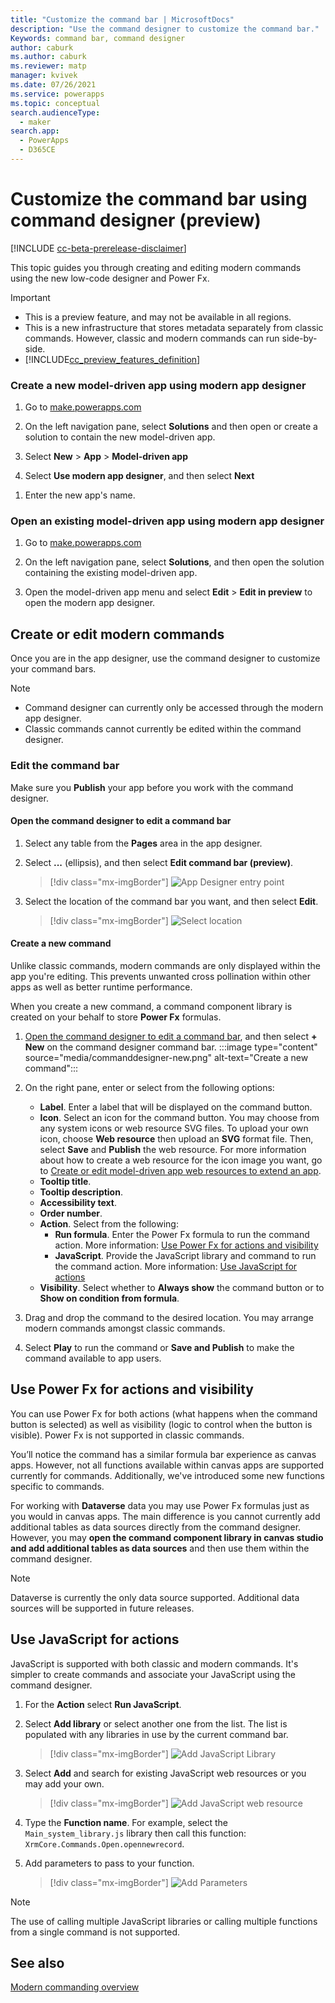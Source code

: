 ```yaml
---
title: "Customize the command bar | MicrosoftDocs"
description: "Use the command designer to customize the command bar."
Keywords: command bar, command designer
author: caburk
ms.author: caburk
ms.reviewer: matp
manager: kvivek
ms.date: 07/26/2021
ms.service: powerapps
ms.topic: conceptual
search.audienceType: 
  - maker
search.app: 
  - PowerApps
  - D365CE
---
```


# Customize the command bar using command designer (preview)

[!INCLUDE [cc-beta-prerelease-disclaimer](../../includes/cc-beta-prerelease-disclaimer.md)]

This topic guides you through creating and editing modern commands using the new low-code designer and Power Fx.

  > [!IMPORTANT]
  > - This is a preview feature, and may not be available in all regions.
  > - This is a new infrastructure that stores metadata separately from classic commands. However, classic and modern commands can run side-by-side.
  > - [!INCLUDE[cc_preview_features_definition](../../includes/cc-preview-features-definition.md)]
  
 ### Create a new model-driven app using modern app designer

1. Go to [make.powerapps.com](https://make.powerapps.com/?cds-app-module-designer.isCustomPageEnabled=true)

1. On the left navigation pane, select **Solutions** and then open or create a solution to contain the new model-driven app.

1. Select **New** > **App** > **Model-driven app**

1. Select **Use modern app designer**, and then select **Next**

<!--     > [!div class="mx-imgBorder"]
    > ![New model-driven app design prompt](media/add-page-to-model-app/solution-explorer-new-model-app-designer-prompt.png "New model-driven app design prompt")  -->

1. Enter the new app's name.

<!--    > [!div class="mx-imgBorder"]
    > ![New model-driven app name prompt](media/add-page-to-model-app/app-designer-name-prompt.png "New model-driven app name prompt") -->

### Open an existing model-driven app using modern app designer

1. Go to [make.powerapps.com](https://make.powerapps.com/?cds-app-module-designer.isCustomPageEnabled=true)

1. On the left navigation pane, select **Solutions**, and then open the solution containing the existing model-driven app.

1. Open the model-driven app menu and select **Edit** > **Edit in preview** to open the modern app designer.

<!--    > [!div class="mx-imgBorder"]
    > ![Open modern app designer preview](media/add-page-to-model-app/open-modern-app-designer-preview.png "Open modern app designer preview") -->
    
## Create or edit modern commands

Once you are in the app designer, use the command designer to customize your command bars.

> [!NOTE]
> - Command designer can currently only be accessed through the modern app designer.
> - Classic commands cannot currently be edited within the command designer.
 
### Edit the command bar
 
Make sure you **Publish** your app before you work with the command designer.

#### Open the command designer to edit a command bar
 
1. Select any table from the **Pages** area in the app designer.
 
 1. Select **...** (ellipsis), and then select **Edit command bar (preview)**.
    > [!div class="mx-imgBorder"]
    > ![App Designer entry point](media/commanddesigner-app-designer-entry-point.png "App Designer entry point")
 
1. Select the location of the command bar you want, and then select **Edit**.
    > [!div class="mx-imgBorder"]
    > ![Select location](media/commanddesigner-command-bar-location-selection.png "Select location")
  
#### Create a new command

Unlike classic commands, modern commands are only displayed within the app you're editing. This prevents unwanted cross pollination within other apps as well as better runtime performance.

When you create a new command, a command component library is created on your behalf to store **Power Fx** formulas.

1. [Open the command designer to edit a command bar](#open-the-command-designer-to-edit-a-command-bar), and then select **+ New** on the command designer command bar.
   :::image type="content" source="media/commanddesigner-new.png" alt-text="Create a new command":::
1. On the right pane, enter or select from the following options:
   - **Label**. Enter a label that will be displayed on the command button. 
   - **Icon**. Select an icon for the command button. You may choose from any system icons or web resource SVG files. To upload your own icon, choose **Web resource** then upload an **SVG** format file. Then, select **Save** and **Publish** the web resource. For more information about how to create a web resource for the icon image you want, go to [Create or edit model-driven app web resources to extend an app](create-edit-web-resources.md).
   - **Tooltip title**. 
   - **Tooltip description**. 
   - **Accessibility text**. 
   - **Order number**. 
   - **Action**. Select from the following:
      - **Run formula**. Enter the Power Fx formula to run the command action. More information: [Use Power Fx for actions and visibility](#use-power-fx-for-actions-and-visibility)
      - **JavaScript**. Provide the JavaScript library and command to run the command action. More information: [Use JavaScript for actions](#use-javascript-for-actions)
   - **Visibility**. Select whether to **Always show** the command button or to **Show on condition from formula**. 

1. Drag and drop the command to the desired location. You may arrange modern commands amongst classic commands.
1. Select **Play** to run the command or **Save and Publish** to make the command available to app users.
 
## Use Power Fx for actions and visibility

You can use Power Fx for both actions (what happens when the command button is selected) as well as visibility (logic to control when the button is visible). Power Fx is not supported in classic commands.
 
You’ll notice the command has a similar formula bar experience as canvas apps. However, not all functions available within canvas apps are supported currently for commands. Additionally, we've introduced some new functions specific to commands.
 
For working with **Dataverse** data you may use Power Fx formulas just as you would in canvas apps. The main difference is you cannot currently add additional tables as data sources directly from the command designer. However, you may **open the command component library in canvas studio and add additional tables as data sources** and then use them within the command designer. 
  > [!NOTE]
  > Dataverse is currently the only data source supported. Additional data sources will be supported in future releases. 
  
## Use JavaScript for actions
  
JavaScript is supported with both classic and modern commands. It's simpler to create commands and associate your JavaScript using the command designer.
  
1. For the **Action** select **Run JavaScript**.

1. Select **Add library** or select another one from the list. The list is populated with any libraries in use by the current command bar.
 
   > [!div class="mx-imgBorder"]
   > ![Add JavaScript Library](media/commanddesigner-add-javascript-library.png "Add JavaScript Library")

1. Select **Add** and search for existing JavaScript web resources or you may add your own.

    > [!div class="mx-imgBorder"]
    > ![Add JavaScript web resource](media/commanddesigner-add-javaScript-library-modal.png "Add JavaScript web resource")
 
1. Type the **Function name**. For example, select the `Main_system_library.js` library then call this function: `XrmCore.Commands.Open.opennewrecord`.

6. Add parameters to pass to your function. <!-- Existing functionality is supported here. -->

    > [!div class="mx-imgBorder"]
    > ![Add Parameters](media/commanddesigner-add-javascript-parameters.png "Add Parameters")
 
> [!NOTE]
> The use of calling multiple JavaScript libraries or calling multiple functions from a single command is not supported.
  
## See also

[Modern commanding overview](command-designer-overview.md)
